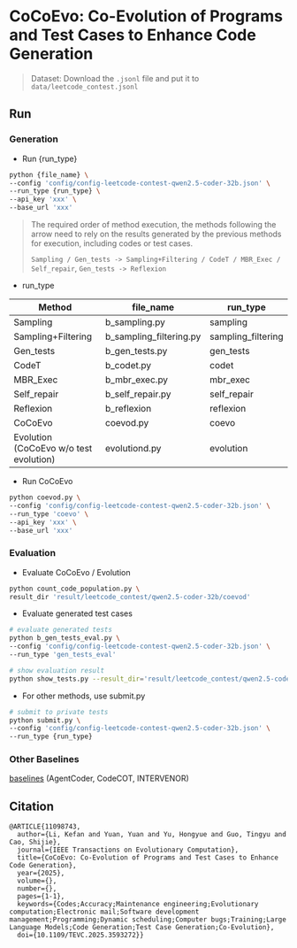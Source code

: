 # CoCoEvo: Co-Evolution of Programs and Test Cases to Enhance Code Generation


> Dataset: Download the `.jsonl` file and put it to `data/leetcode_contest.jsonl`


## Run

### Generation

- Run {run_type}

```bash
python {file_name} \
--config 'config/config-leetcode-contest-qwen2.5-coder-32b.json' \
--run_type {run_type} \
--api_key 'xxx' \
--base_url 'xxx'
```


> The required order of method execution,
> the methods following the arrow need to rely on the results generated by the previous methods for execution, including codes or test cases.
> 
> `Sampling / Gen_tests -> Sampling+Filtering / CodeT / MBR_Exec / Self_repair`, `Gen_tests -> Reflexion`


- run_type

| Method                                 | file_name               | run_type           |
|----------------------------------------|-------------------------|--------------------|
| Sampling                               | b_sampling.py           | sampling           |
| Sampling+Filtering                     | b_sampling_filtering.py | sampling_filtering |
| Gen_tests                              | b_gen_tests.py          | gen_tests          |
| CodeT                                  | b_codet.py              | codet              |
| MBR_Exec                               | b_mbr_exec.py           | mbr_exec           |
| Self_repair                            | b_self_repair.py        | self_repair        |
| Reflexion                              | b_reflexion             | reflexion          |
| CoCoEvo                                | coevod.py               | coevo              |
| Evolution (CoCoEvo w/o test evolution) | evolutiond.py           | evolution          |


- Run CoCoEvo

```bash
python coevod.py \
--config 'config/config-leetcode-contest-qwen2.5-coder-32b.json' \
--run_type 'coevo' \
--api_key 'xxx' \
--base_url 'xxx'
```


### Evaluation

- Evaluate CoCoEvo / Evolution

```bash
python count_code_population.py \
result_dir 'result/leetcode_contest/qwen2.5-coder-32b/coevod'
```

- Evaluate generated test cases

```bash
# evaluate generated tests
python b_gen_tests_eval.py \
--config 'config/config-leetcode-contest-qwen2.5-coder-32b.json' \
--run_type 'gen_tests_eval'

# show evaluation result
python show_tests.py --result_dir='result/leetcode_contest/qwen2.5-coder-32b' --run_type='gen_tests_eval'
```

- For other methods, use submit.py

```bash
# submit to private tests
python submit.py \
--config 'config/config-leetcode-contest-qwen2.5-coder-32b.json' \
--run_type {run_type}
```


### Other Baselines

[baselines](./baselines)
(AgentCoder, CodeCOT, INTERVENOR)


## Citation

```
@ARTICLE{11098743,
  author={Li, Kefan and Yuan, Yuan and Yu, Hongyue and Guo, Tingyu and Cao, Shijie},
  journal={IEEE Transactions on Evolutionary Computation}, 
  title={CoCoEvo: Co-Evolution of Programs and Test Cases to Enhance Code Generation}, 
  year={2025},
  volume={},
  number={},
  pages={1-1},
  keywords={Codes;Accuracy;Maintenance engineering;Evolutionary computation;Electronic mail;Software development management;Programming;Dynamic scheduling;Computer bugs;Training;Large Language Models;Code Generation;Test Case Generation;Co-Evolution},
  doi={10.1109/TEVC.2025.3593272}}
```

